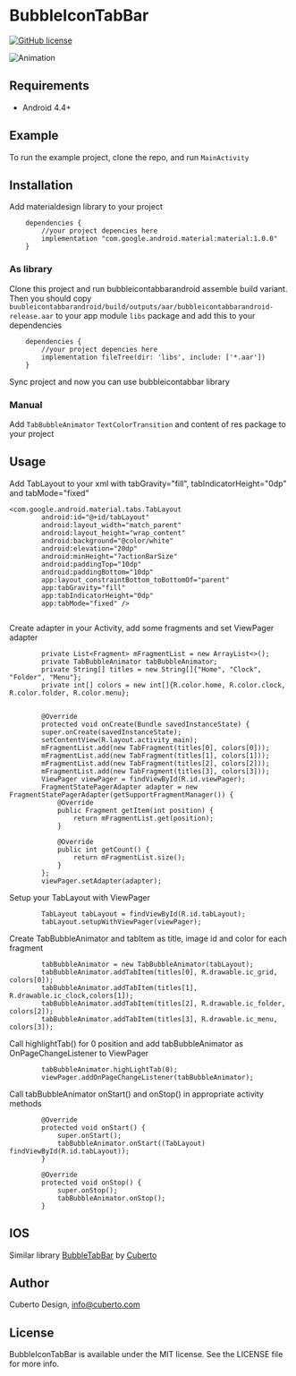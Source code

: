 # BubbleIconTabBar

[![GitHub license](https://img.shields.io/badge/license-MIT-lightgrey.svg)](https://raw.githubusercontent.com/Cuberto/flashy-tabbar/master/LICENSE)

![Animation](https://raw.githubusercontent.com/Cuberto/bubble-icon-tabbar-android/master/Screenshots/animation.gif)

## Requirements

- Android 4.4+

## Example

To run the example project, clone the repo, and run `MainActivity`

## Installation
Add materialdesign library to your project

```
    dependencies {
        //your project depencies here
        implementation "com.google.android.material:material:1.0.0"
    } 
```

### As library

Clone this project and run bubbleicontabbarandroid assemble build variant. Then you should copy `buubleicontabbarandroid/build/outputs/aar/bubbleicontabbarandroid-release.aar` to your app module `libs` package and add this to your dependencies
```
    dependencies {
        //your project depencies here
        implementation fileTree(dir: 'libs', include: ['*.aar'])
    }

```
Sync project and now you can use bubbleicontabbar library

### Manual

Add `TabBubbleAnimator` `TextColorTransition` and content of res package to your project

## Usage

Add TabLayout to your xml with tabGravity="fill", tabIndicatorHeight="0dp" and tabMode="fixed"

```
<com.google.android.material.tabs.TabLayout
        android:id="@+id/tabLayout"
        android:layout_width="match_parent"
        android:layout_height="wrap_content"
        android:background="@color/white"
        android:elevation="20dp"
        android:minHeight="?actionBarSize"
        android:paddingTop="10dp"
        android:paddingBottom="10dp"
        app:layout_constraintBottom_toBottomOf="parent"
        app:tabGravity="fill"
        app:tabIndicatorHeight="0dp"
        app:tabMode="fixed" />
        
```

Create adapter in your Activity, add some fragments and set ViewPager adapter
```
        private List<Fragment> mFragmentList = new ArrayList<>();
        private TabBubbleAnimator tabBubbleAnimator;
        private String[] titles = new String[]{"Home", "Clock", "Folder", "Menu"};
        private int[] colors = new int[]{R.color.home, R.color.clock, R.color.folder, R.color.menu};
                
                
        @Override
        protected void onCreate(Bundle savedInstanceState) {
        super.onCreate(savedInstanceState);
        setContentView(R.layout.activity_main);
        mFragmentList.add(new TabFragment(titles[0], colors[0]));
        mFragmentList.add(new TabFragment(titles[1], colors[1]));
        mFragmentList.add(new TabFragment(titles[2], colors[2]));
        mFragmentList.add(new TabFragment(titles[3], colors[3]));
        ViewPager viewPager = findViewById(R.id.viewPager);
        FragmentStatePagerAdapter adapter = new FragmentStatePagerAdapter(getSupportFragmentManager()) {
            @Override
            public Fragment getItem(int position) {
                return mFragmentList.get(position);
            }
                
            @Override
            public int getCount() {
                return mFragmentList.size();
            }
        };
        viewPager.setAdapter(adapter);

```

Setup your TabLayout with ViewPager
```
        TabLayout tabLayout = findViewById(R.id.tabLayout);
        tabLayout.setupWithViewPager(viewPager);
```

Create TabBubbleAnimator and tabItem as title, image id and color for each fragment
```
        tabBubbleAnimator = new TabBubbleAnimator(tabLayout);
        tabBubbleAnimator.addTabItem(titles[0], R.drawable.ic_grid, colors[0]);
        tabBubbleAnimator.addTabItem(titles[1], R.drawable.ic_clock,colors[1]);
        tabBubbleAnimator.addTabItem(titles[2], R.drawable.ic_folder, colors[2]);
        tabBubbleAnimator.addTabItem(titles[3], R.drawable.ic_menu, colors[3]);
```
Call highlightTab() for 0 position and add tabBubbleAnimator as OnPageChangeListener to ViewPager
```
        tabBubbleAnimator.highLightTab(0);
        viewPager.addOnPageChangeListener(tabBubbleAnimator);
```
Call tabBubbleAnimator onStart() and onStop() in appropriate activity methods
```
        @Override
        protected void onStart() {
            super.onStart();
            tabBubbleAnimator.onStart((TabLayout) findViewById(R.id.tabLayout));
        }
    
        @Override
        protected void onStop() {
            super.onStop();
            tabBubbleAnimator.onStop();
        }
```

## IOS

Similar library [BubbleTabBar](https://github.com/Cuberto/bubble-icon-tabbar) by [Cuberto](https://github.com/Cuberto)

## Author

Cuberto Design, info@cuberto.com

## License

BubbleIconTabBar is available under the MIT license. See the LICENSE file for more info.
